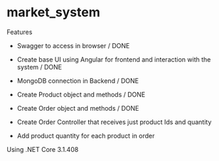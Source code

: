 # market_system

Features
- Swagger to access in browser / DONE
- Create base UI using Angular for frontend and interaction with the system / DONE
- MongoDB connection in Backend / DONE
- Create Product object and methods / DONE
- Create Order object and methods / DONE

- Create Order Controller that receives just product Ids and quantity
- Add product quantity for each product in order

Using .NET Core 3.1.408